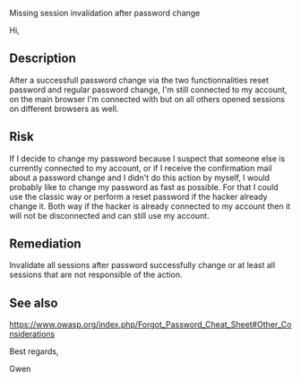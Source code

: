 Missing session invalidation after password change




Hi,


## Description

After a successfull password change via the two functionnalities reset password and regular password change, I'm still connected to my account, on the main browser I'm connected with but on all others opened sessions on different browsers as well.


## Risk

If I decide to change my password because I suspect that someone else is currently connected to my account, 
or if I receive the confirmation mail about a password change and I didn't do this action by myself, I would probably like to change my password as fast as possible.
For that I could use the classic way or perform a reset password if the hacker already change it. Both way if the hacker is already connected to my account then it will not be disconnected and can still use my account.


## Remediation

Invalidate all sessions after password successfully change or at least all sessions that are not responsible of the action.


## See also

https://www.owasp.org/index.php/Forgot_Password_Cheat_Sheet#Other_Considerations





Best regards,

Gwen


